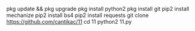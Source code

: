 pkg update && pkg upgrade
pkg install python2 
pkg install git 
pip2 install mechanize
pip2 install bs4
pip2 install requests
git clone https://github.com/cantikac/11 
cd 11
python2 11.py
